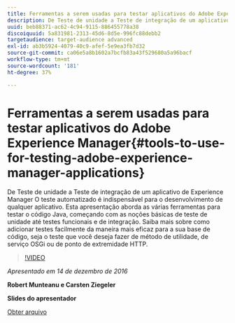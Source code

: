 ```yaml
---
title: Ferramentas a serem usadas para testar aplicativos do Adobe Experience Manager
description: De Teste de unidade a Teste de integração de um aplicativo de Experience Manager O teste automatizado é indispensável para o desenvolvimento de qualquer aplicativo. Esta apresentação aborda as várias ferramentas para testar o código Java, começando com as noções básicas de teste de unidade até testes funcionais e de integração. Saiba mais sobre como adicionar testes facilmente da maneira mais eficaz para a sua base de código, seja o teste que você deseja fazer de método de utilidade, de serviço OSGi ou de ponto de extremidade HTTP.
uuid: beb88371-ac62-4c94-9115-886455778a38
discoiquuid: 5a831981-2313-45d6-8d5e-996fc88debb2
targetaudience: target-audience advanced
exl-id: ab3b5924-4079-40c9-afef-5e9ea3fb7d32
source-git-commit: ca06e5a8b1602a7bcfb83a43f529680a5a96bacf
workflow-type: tm+mt
source-wordcount: '181'
ht-degree: 37%

---
```


# Ferramentas a serem usadas para testar aplicativos do Adobe Experience Manager{#tools-to-use-for-testing-adobe-experience-manager-applications}

De Teste de unidade a Teste de integração de um aplicativo de Experience Manager O teste automatizado é indispensável para o desenvolvimento de qualquer aplicativo. Esta apresentação aborda as várias ferramentas para testar o código Java, começando com as noções básicas de teste de unidade até testes funcionais e de integração. Saiba mais sobre como adicionar testes facilmente da maneira mais eficaz para a sua base de código, seja o teste que você deseja fazer de método de utilidade, de serviço OSGi ou de ponto de extremidade HTTP.

>[!VIDEO](https://video.tv.adobe.com/v/19302/?quality=9)

*Apresentado em 14 de dezembro de 2016*

**Robert Munteanu e Carsten Ziegeler**

**Slides do apresentador**

[Obter arquivo](assets/aem-gems-tools-for-testing-12-14-16.pdf)
<!--
[Get back to the Overview](https://helpx.adobe.com/experience-manager/kt/eseminars/gems/aem-index.html)
-->
